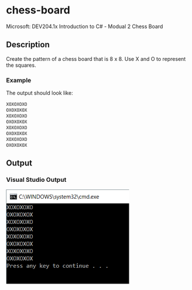 # chess-board
 Microsoft: DEV204.1x Introduction to C# - Modual 2 Chess Board
## Description
Create the pattern of a chess board that is 8 x 8. Use X and O to represent the squares.
### Example
The output should look like:
```
XOXOXOXO
OXOXOXOX
XOXOXOXO
OXOXOXOX
XOXOXOXO
OXOXOXOX
XOXOXOXO
OXOXOXOX
```
## Output
### Visual Studio Output
![Visual Studio output for Modual 2 Chess Board](output.PNG)
